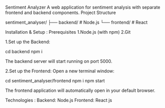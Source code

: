 Sentiment Analyzer
A web application for sentiment analysis with separate frontend and backend components.
Project Structure

sentiment_analyser/
├── backend/      # Node.js 
└── frontend/     # React 

Installation & Setup : 
Prerequisites
    1.Node.js (with npm)
    2.Git

1.Set up the Backend:

   cd backend
    npm i
    
The backend server will start running on port 5000.

2.Set up the Frontend:
Open a new terminal window:

cd sentiment_analyser/frontend
npm i
npm start

The frontend application will automatically open in your default browser.

Technologies :
Backend: Node.js
Frontend: React js
